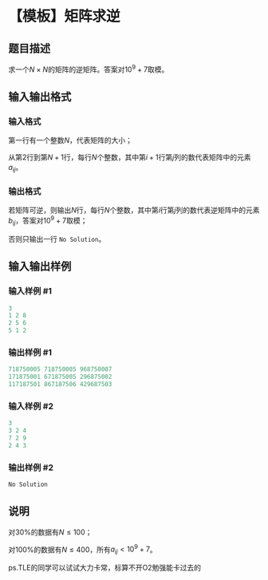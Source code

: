 # 【模板】矩阵求逆

## 题目描述

求一个$N\times N$的矩阵的逆矩阵。答案对$10^9+7$取模。

## 输入输出格式

### 输入格式

第一行有一个整数$N$，代表矩阵的大小；

从第$2$行到第$N+1$行，每行$N$个整数，其中第$i+1$行第$j$列的数代表矩阵中的元素$a_{ij}$。

### 输出格式

若矩阵可逆，则输出$N$行，每行$N$个整数，其中第$i$行第$j$列的数代表逆矩阵中的元素 $b_{ij}$，答案对$10^9+7$取模；

否则只输出一行 `No Solution`。

## 输入输出样例

### 输入样例 #1

```cpp
3
1 2 8
2 5 6
5 1 2
```


### 输出样例 #1

```cpp
718750005 718750005 968750007
171875001 671875005 296875002
117187501 867187506 429687503
```


### 输入样例 #2

```cpp
3
3 2 4
7 2 9
2 4 3
```


### 输出样例 #2

```cpp
No Solution
```


## 说明

对30%的数据有$N\le 100$；

对100%的数据有$N\le 400$，所有$a_{ij}<10^9+7$。

ps.TLE的同学可以试试大力卡常，标算不开O2勉强能卡过去的


